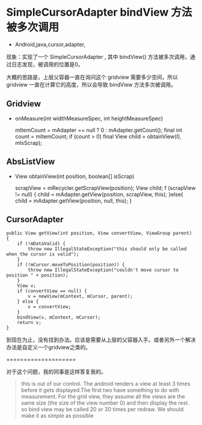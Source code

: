 # SimpleCursorAdapter bindView 方法被多次调用
- Android,java,cursor,adapter,

现象：实现了一个 SimpleCursorAdapter , 其中 bindView() 方法被多次调用，通过日志发现，被调用的位置是0。

大概的思路是，上层父容器一直在询问这个 gridview 需要多少空间，所以 gridview 一直在计算它的高度，所以会导致 bindView 方法多次被调用。

## Gridview

- onMeasure(int widthMeasureSpec, int heightMeasureSpec)

    mItemCount = mAdapter == null ? 0 : mAdapter.getCount();
    final int count = mItemCount;
    if (count > 0)
    final View child = obtainView(0, mIsScrap);


## AbsListView 

- View obtainView(int position, boolean[] isScrap)

    scrapView = mRecycler.getScrapView(position);
    View child;
    f (scrapView != null) {
        child = mAdapter.getView(position, scrapView, this);
    }else{
        child = mAdapter.getView(position, null, this);
    }


## CursorAdapter

    public View getView(int position, View convertView, ViewGroup parent) {
        if (!mDataValid) {
            throw new IllegalStateException("this should only be called when the cursor is valid");
        }
        if (!mCursor.moveToPosition(position)) {
            throw new IllegalStateException("couldn't move cursor to position " + position);
        }
        View v;
        if (convertView == null) {
            v = newView(mContext, mCursor, parent);
        } else {
            v = convertView;
        }
        bindView(v, mContext, mCursor);
        return v;   
    }


到现在为止，没有找到办法。应该是需要从上层的父容器入手。或者另外一个解决办法是自定义一个gridview之类的。

====================

对于这个问题，我的同事是这样答复我的。

> this is out of our control. The android renders a view at least 3 times before it gets displayed.The first two have something to do with measurement. For the grid view, they assume all the views are the same size (the size of the view number 0) and then display the rest.  so bind view may be called 20 or 30 times per redraw.  We should make it as simple as possible
